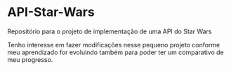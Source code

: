 # API-Star-Wars
Repositório para o projeto de implementação de uma API do Star Wars

Tenho interesse em fazer modificações nesse pequeno projeto conforme meu aprendizado for evoluindo também para poder ter um comparativo de meu progresso.
